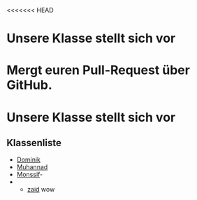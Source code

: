 <<<<<<< HEAD

# Unsere Klasse stellt sich vor
Mergt euren Pull-Request über GitHub. 
=======

# Unsere Klasse stellt sich vor

## Klassenliste

- [Dominik](Dominik.md)
- [Muhannad](Muhannad)
- [Monssif](monsssiiiiiiiiiiiiiiif)-
- - [zaid](zaid.md) wow


